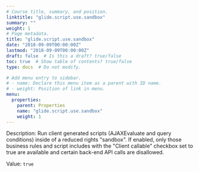 ```yaml
---
# Course title, summary, and position.
linktitle: "glide.script.use.sandbox"
summary: ""
weight: 1
# Page metadata.
title: "glide.script.use.sandbox"
date: "2018-09-09T00:00:00Z"
lastmod: "2018-09-09T00:00:00Z"
draft: false  # Is this a draft? true/false
toc: true  # Show table of contents? true/false
type: docs  # Do not modify.

# Add menu entry to sidebar.
# - name: Declare this menu item as a parent with ID name.
# - weight: Position of link in menu.
menu:
  properties:
    parent: Properties
    name: "glide.script.use.sandbox"
    weight: 1
---
```


Description: Run client generated scripts (AJAXEvaluate and query conditions) inside of a reduced rights "sandbox". If enabled, only those business rules and script includes with the "Client callable" checkbox set to true are available and certain back-end API calls are disallowed.


Value: `true`